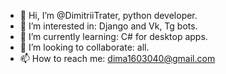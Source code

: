 - 👋 Hi, I’m @DimitriiTrater, python developer.
- 👀 I’m interested in: Django and Vk, Tg bots. 
- 🌱 I’m currently learning: C# for desktop apps.
- 💞️ I’m looking to collaborate: all.
- 📫 How to reach me: dima1603040@gmail.com

<!---
DimitriiTrater/DimitriiTrater is a ✨ special ✨ repository because its `README.md` (this file) appears on your GitHub profile.
You can click the Preview link to take a look at your changes.
--->
